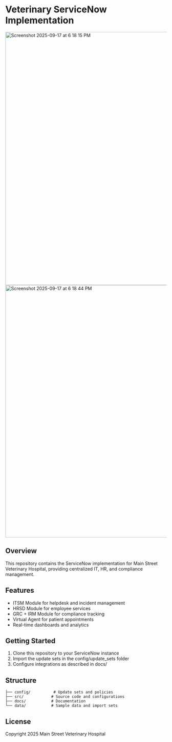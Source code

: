 # Veterinary ServiceNow Implementation
<img width="1440" height="787" alt="Screenshot 2025-09-17 at 6 18 15 PM" src="https://github.com/user-attachments/assets/d032600d-15b9-4646-86f6-ded4c9c22772" />

<img width="1440" height="785" alt="Screenshot 2025-09-17 at 6 18 44 PM" src="https://github.com/user-attachments/assets/1c296fee-62ea-45a2-894c-4e480db3d4e0" />


## Overview
This repository contains the ServiceNow implementation for Main Street Veterinary Hospital, providing centralized IT, HR, and compliance management.

## Features
- ITSM Module for helpdesk and incident management
- HRSD Module for employee services
- GRC + IRM Module for compliance tracking
- Virtual Agent for patient appointments
- Real-time dashboards and analytics

## Getting Started
1. Clone this repository to your ServiceNow instance
2. Import the update sets in the config/update_sets folder
3. Configure integrations as described in docs/

## Structure
```
├── config/          # Update sets and policies
├── src/            # Source code and configurations
├── docs/           # Documentation
└── data/           # Sample data and import sets
```

## License
Copyright 2025 Main Street Veterinary Hospital
